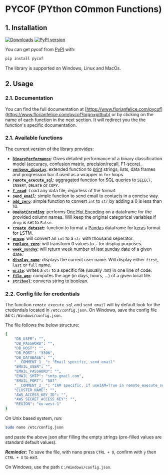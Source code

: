# PYCOF (PYthon COmmon Functions)

## 1. Installation
[![Downloads](https://pepy.tech/badge/pycof)](https://pepy.tech/project/pycof)
[![PyPI version](https://badge.fury.io/py/pycof.svg)](https://pypi.org/project/pycof/)

You can get pycof from [PyPI](https://pypi.org/project/pycof/) with:

```bash
pip install pycof
```

The library is supported on Windows, Linux and MacOs.

## 2. Usage

### 2.1. Documentation

You can find the full documentation at [https://www.florianfelice.com/pycof](https://www.florianfelice.com/pycof?orgn=github) or by clicking on the name of each function in the next section.
It will redirect you the the function's specific documentation.

### 2.1. Available functions

The current version of the library provides:

* [**`BinaryPerformance`**](https://www.florianfelice.com/pycof/mdoels#BinaryPerformance): Gives detailed performance of a binary classification model (accuracy, confusion matrix, precision/recall, F1-score).
* [**`verbose_display`**](https://www.florianfelice.com/pycof/format#verbose_display):
extended function to [print](https://docs.python.org/3/library/functions.html#print) strings, lists, data frames and progression bar if used as a wrapper in `for` loops.
* [**`remote_execute_sql`**](https://www.florianfelice.com/pycof/sql#remote_execute_sql): aggragated function for SQL queries to `SELECT`, `INSERT`, `DELETE` or `COPY`.
* [**`f_read`**](https://www.florianfelice.com/pycof/data#f_read): Load any data file, regarless of the format.
* [**`send_email`**](https://www.florianfelice.com/pycof/format#send_email): simple function to send email to contacts in a concise way.
* [**`add_zero`**](https://www.florianfelice.com/pycof/format#add_zero): simple function to convert `int` to `str` by adding a 0 is less than 10.
* [**`OneHotEncoding`**](https://www.florianfelice.com/pycof/models#OneHotEncoding): performs [One Hot Encoding](https://en.wikipedia.org/wiki/One-hot) on a dataframe for the provided column names. Will keep the original categorical variables if `drop` is set to `False`.
* [**`create_dataset`**](https://www.florianfelice.com/pycof/models#create_dataset): function to format a [Pandas](https://pandas.pydata.org/pandas-docs/stable/reference/frame.html) dataframe for [keras](https://keras.io/) format for LSTM.
* [**`group`**](https://www.florianfelice.com/pycof/format#group): will convert an `int` to a `str` with thousand seperator.
* [**`replace_zero`**](https://www.florianfelice.com/pycof/format#replace_zero): will transform 0 values to `-` for display purposes.
* [**`week_sunday`**](https://www.florianfelice.com/pycof/format#week_sunday): will return week number of last sunday date of a given date.
* [**`display_name`**](https://www.florianfelice.com/pycof/format#display_name): displays the current user name. Will display either `first`, `last` or `full` name.
* [**`write`**](https://www.florianfelice.com/pycof/data#write): writes a `str` to a specific file (usually .txt) in one line of code.
* [**`file_age`**](https://www.florianfelice.com/pycof/format#file_age): computes the age (in days, hours, ...) of a given local file.
* [**`str2bool`**](https://www.florianfelice.com/pycof/format#str2bool): converts string to boolean.




### 2.2. Config file for credentials

The function `remote_execute_sql` and `send_email` will by default look for the credentials located in `/etc/config.json`.
On Windows, save the config file as `C:/Windows/config.json`.

The file follows the below structure:

```bash
{
	"DB_USER": "",
	"DB_PASSWORD": "",
	"DB_HOST": "",
	"DB_PORT": "3306",
	"DB_DATABASE": "",
	"__COMMENT_1__": "Email specific, send_email"
	"EMAIL_USER": "",
	"EMAIL_PASSWORD": "",
	"EMAIL_SMTP": "smtp.gmail.com",
	"EMAIL_PORT": "587"
	"__COMMENT_2__": "IAM specific, if useIAM=True in remote_execute_sql",
	"CLUSTER_NAME": "",
	"AWS_ACCESS_KEY_ID": "",
	"AWS_SECRET_ACCESS_KEY": "",
	"REGION": "eu-west-1"
}
```

On Unix based system, run:
```bash
sudo nano /etc/config.json
```

and paste the above json after filling the empty strings (pre-filled values are standard default values).

*__Reminder:__* To save the file, with nano press `CTRL + O`, confirm with `y` then `CTRL + X` to exit.

On Windows, use the path `C:/Windows/config.json`.
